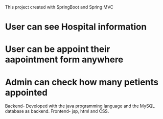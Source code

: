 This project created with SpringBoot and Spring MVC
# User can see Hospital information
# User can be appoint their aapointment form anywhere
# Admin can check how many petients appointed

Backend- Developed with the java programming language
and the MySQL database as backend.
Frontend- jsp, html and CSS.
